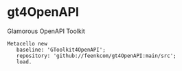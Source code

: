 # gt4OpenAPI
Glamorous OpenAPI Toolkit
```
Metacello new
   baseline: 'GToolkit4OpenAPI';
   repository: 'github://feenkcom/gt4OpenAPI:main/src';
   load.
```

